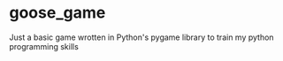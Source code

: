 # goose_game
 Just a basic game wrotten in Python's pygame library to train my python programming skills
